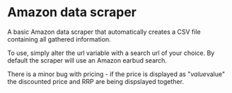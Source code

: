 # Amazon data scraper
A basic Amazon data scraper that automatically creates a CSV file containing all gathered information.

To use, simply alter the url variable with a search url of your choice. By default the scraper will use an Amazon earbud search.

There is a minor bug with pricing - if the price is displayed as "$value$value" the discounted price and RRP are being dispslayed together.